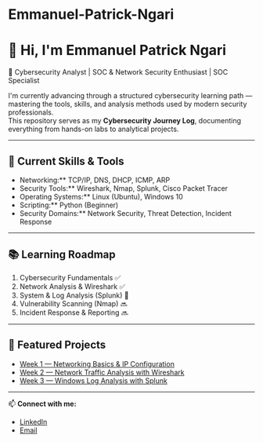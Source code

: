 # Emmanuel-Patrick-Ngari
# 👋 Hi, I'm Emmanuel Patrick Ngari

🎯 Cybersecurity Analyst | SOC & Network Security Enthusiast | SOC Specialist

I'm currently advancing through a structured cybersecurity learning path — mastering the tools, skills, and analysis methods used by modern security professionals.  
This repository serves as my **Cybersecurity Journey Log**, documenting everything from hands-on labs to analytical projects.

---

## 🧰 Current Skills & Tools
- Networking:** TCP/IP, DNS, DHCP, ICMP, ARP
- Security Tools:** Wireshark, Nmap, Splunk, Cisco Packet Tracer
- Operating Systems:** Linux (Ubuntu), Windows 10
- Scripting:** Python (Beginner)
- Security Domains:** Network Security, Threat Detection, Incident Response

---

## 📚 Learning Roadmap
1. Cybersecurity Fundamentals ✅  
2. Network Analysis & Wireshark ✅  
3. System & Log Analysis (Splunk) 🔄  
4. Vulnerability Scanning (Nmap) 🔜  
5. Incident Response & Reporting 🔜  

---

## 📁 Featured Projects
- [Week 1 — Networking Basics & IP Configuration](#)
- [Week 2 — Network Traffic Analysis with Wireshark](#)
- [Week 3 — Windows Log Analysis with Splunk](#)

---

📫 **Connect with me:**
- [LinkedIn](www.linkedin.com/in/emmanuelngari)
- [Email](emmanuelpatrick377@gmail.com)

